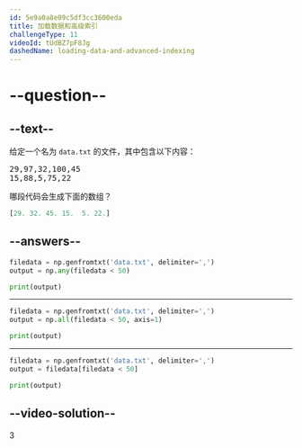 ```yaml
---
id: 5e9a0a8e09c5df3cc3600eda
title: 加载数据和高级索引
challengeType: 11
videoId: tUdBZ7pF8Jg
dashedName: loading-data-and-advanced-indexing
---
```


# --question--

## --text--

给定一个名为 `data.txt` 的文件，其中包含以下内容：

<pre>
29,97,32,100,45
15,88,5,75,22
</pre>

哪段代码会生成下面的数组？

```py
[29. 32. 45. 15.  5. 22.]
```

## --answers--

```py
filedata = np.genfromtxt('data.txt', delimiter=',')
output = np.any(filedata < 50)

print(output)
```

---

```py
filedata = np.genfromtxt('data.txt', delimiter=',')
output = np.all(filedata < 50, axis=1)

print(output)
```

---

```py
filedata = np.genfromtxt('data.txt', delimiter=',')
output = filedata[filedata < 50]

print(output)
```

## --video-solution--

3


